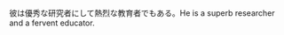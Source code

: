 <tr><td>彼は優秀な研究者にして熱烈な教育者でもある。<td><tr><tr><td>He is a superb researcher and a fervent educator.<td><tr></table>

